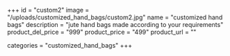 +++
id = "custom2"
image = "/uploads/customized_hand_bags/custom2.jpg"
name = "customized hand bags"
description = "jute hand bags made according to your requirements"
product_del_price = "999"
product_price = "499"
product_url = ""

categories = "customized_hand_bags"
+++
